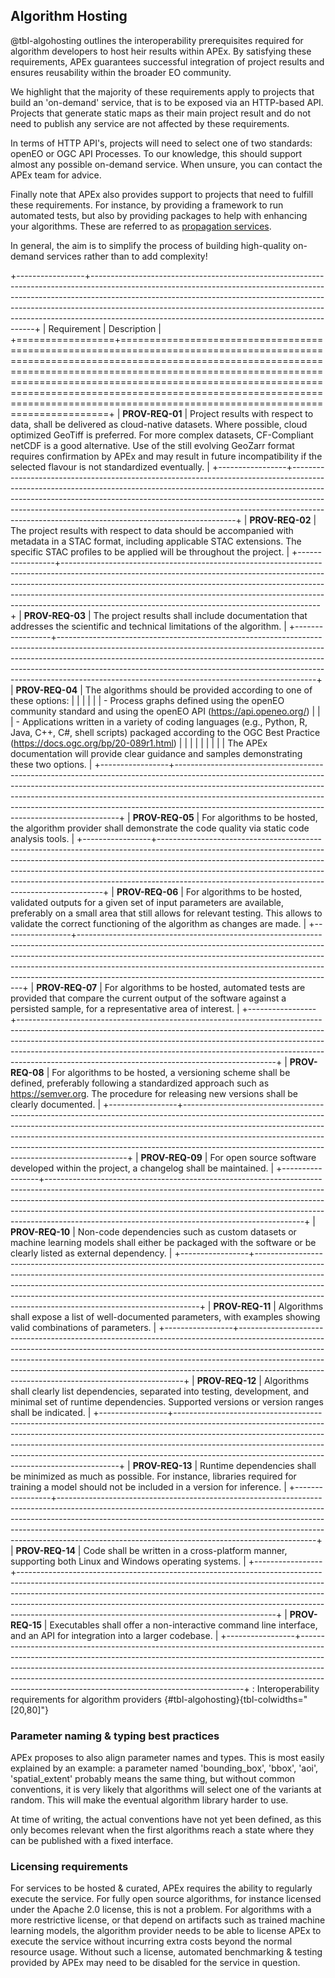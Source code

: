 ## Algorithm Hosting

@tbl-algohosting outlines the interoperability prerequisites required for algorithm developers to host heir results within
APEx. By satisfying these requirements, APEx guarantees successful integration of project results and ensures reusability 
within the broader EO community.

We highlight that the majority of these requirements apply to projects that build an 'on-demand' service, that is to be 
exposed via an HTTP-based API. Projects that generate static maps as their main project result and do not need to publish 
any service are not affected by these requirements.

In terms of HTTP API's, projects will need to select one of two standards: openEO or OGC API Processes. To our knowledge,
this should support almost any possible on-demand service. When unsure, you can contact the APEx team for advice.

Finally note that APEx also provides support to projects that need to fulfill these requirements. For instance, by providing
a framework to run automated tests, but also by providing packages to help with enhancing your algorithms. These are 
referred to as [propagation services](../propagation.md).

In general, the aim is to simplify the process of building high-quality on-demand services rather than to add complexity!

+-----------------+----------------------------------------------------------------------------------------------------------------------------------------------------------------------------------------------------------------------------------------------------------------------------------------------------------------------------------------------------------------------------------------+
| Requirement     | Description                                                                                                                                                                                                                                                                                                                                                                            |
+=================+========================================================================================================================================================================================================================================================================================================================================================================================+
| **PROV-REQ-01** | Project results with respect to data, shall be delivered as cloud-native datasets. Where possible, cloud optimized GeoTiff is preferred. For more complex datasets, CF-Compliant netCDF is a good alternative. Use of the still evolving GeoZarr format requires confirmation by APEx and may result in future incompatibility if the selected flavour is not standardized eventually. |
+-----------------+----------------------------------------------------------------------------------------------------------------------------------------------------------------------------------------------------------------------------------------------------------------------------------------------------------------------------------------------------------------------------------------+
| **PROV-REQ-02** | The project results with respect to data should be accompanied with metadata in a STAC format, including applicable STAC extensions. The specific STAC profiles to be applied will be throughout the project.                                                                                                                                                                          |
+-----------------+----------------------------------------------------------------------------------------------------------------------------------------------------------------------------------------------------------------------------------------------------------------------------------------------------------------------------------------------------------------------------------------+
| **PROV-REQ-03** | The project results shall include documentation that addresses the scientific and technical limitations of the algorithm.                                                                                                                                                                                                                                                              |
+-----------------+----------------------------------------------------------------------------------------------------------------------------------------------------------------------------------------------------------------------------------------------------------------------------------------------------------------------------------------------------------------------------------------+
| **PROV-REQ-04** | The algorithms should be provided according to one of these options:                                                                                                                                                                                                                                                                                                                   |
|                 |                                                                                                                                                                                                                                                                                                                                                                                        |
|                 | - Process graphs defined using the openEO community standard and using the openEO API (https://api.openeo.org/)                                                                                                                                                                                                                                                                        |
|                 | - Applications written in a variety of coding languages (e.g., Python, R, Java, C++, C#, shell scripts)  packaged according to the OGC Best Practice (https://docs.ogc.org/bp/20-089r1.html)                                                                                                                                                                                           |
|                 |                                                                                                                                                                                                                                                                                                                                                                                        |
|                 |                                                                                                                                                                                                                                                                                                                                                                                        |
|                 | The APEx documentation will provide clear guidance and samples demonstrating these two options.                                                                                                                                                                                                                                                                                        |
+-----------------+----------------------------------------------------------------------------------------------------------------------------------------------------------------------------------------------------------------------------------------------------------------------------------------------------------------------------------------------------------------------------------------+
| **PROV-REQ-05** | For algorithms to be hosted, the algorithm provider shall demonstrate the code quality via static code analysis tools.                                                                                                                                                                                                                                                                 |
+-----------------+----------------------------------------------------------------------------------------------------------------------------------------------------------------------------------------------------------------------------------------------------------------------------------------------------------------------------------------------------------------------------------------+
| **PROV-REQ-06** | For algorithms to be hosted, validated outputs for a given set of input parameters are available, preferably on a small area that still allows for relevant testing. This allows to validate the correct functioning of the algorithm as changes are made.                                                                                                                             |
+-----------------+----------------------------------------------------------------------------------------------------------------------------------------------------------------------------------------------------------------------------------------------------------------------------------------------------------------------------------------------------------------------------------------+
| **PROV-REQ-07** | For algorithms to be hosted, automated tests are provided that compare the current output of the software against a persisted sample, for a representative area of interest.                                                                                                                                                                                                           |
+-----------------+----------------------------------------------------------------------------------------------------------------------------------------------------------------------------------------------------------------------------------------------------------------------------------------------------------------------------------------------------------------------------------------+
| **PROV-REQ-08** | For algorithms to be hosted, a versioning scheme shall be defined, preferably following a standardized approach such as https://semver.org. The procedure for releasing new versions shall be clearly documented.                                                                                                                                                                      |
+-----------------+----------------------------------------------------------------------------------------------------------------------------------------------------------------------------------------------------------------------------------------------------------------------------------------------------------------------------------------------------------------------------------------+
| **PROV-REQ-09** | For open source software developed within the project, a changelog shall be maintained.                                                                                                                                                                                                                                                                                                |
+-----------------+----------------------------------------------------------------------------------------------------------------------------------------------------------------------------------------------------------------------------------------------------------------------------------------------------------------------------------------------------------------------------------------+
| **PROV-REQ-10** | Non-code dependencies such as custom datasets or machine learning models shall either be packaged with the software or be clearly listed as external dependency.                                                                                                                                                                                                                       |
+-----------------+----------------------------------------------------------------------------------------------------------------------------------------------------------------------------------------------------------------------------------------------------------------------------------------------------------------------------------------------------------------------------------------+
| **PROV-REQ-11** | Algorithms shall expose a list of well-documented parameters, with examples showing valid combinations of parameters.                                                                                                                                                                                                                                                                  |
+-----------------+----------------------------------------------------------------------------------------------------------------------------------------------------------------------------------------------------------------------------------------------------------------------------------------------------------------------------------------------------------------------------------------+
| **PROV-REQ-12** | Algorithms shall clearly list dependencies, separated into testing, development, and minimal set of runtime dependencies. Supported versions or version ranges shall be indicated.                                                                                                                                                                                                     |
+-----------------+----------------------------------------------------------------------------------------------------------------------------------------------------------------------------------------------------------------------------------------------------------------------------------------------------------------------------------------------------------------------------------------+
| **PROV-REQ-13** | Runtime dependencies shall be minimized as much as possible. For instance, libraries required for training a model should not be included in a version for inference.                                                                                                                                                                                                                  |
+-----------------+----------------------------------------------------------------------------------------------------------------------------------------------------------------------------------------------------------------------------------------------------------------------------------------------------------------------------------------------------------------------------------------+
| **PROV-REQ-14** | Code shall be written in a cross-platform manner, supporting both Linux and Windows operating systems.                                                                                                                                                                                                                                                                                 |
+-----------------+----------------------------------------------------------------------------------------------------------------------------------------------------------------------------------------------------------------------------------------------------------------------------------------------------------------------------------------------------------------------------------------+
| **PROV-REQ-15** | Executables shall offer a non-interactive command line interface, and an API for integration into a larger codebase.                                                                                                                                                                                                                                                                   |
+-----------------+----------------------------------------------------------------------------------------------------------------------------------------------------------------------------------------------------------------------------------------------------------------------------------------------------------------------------------------------------------------------------------------+
: Interoperability requirements for algorithm providers {#tbl-algohosting}{tbl-colwidths="[20,80]"}


### Parameter naming & typing best practices

APEx proposes to also align parameter names and types. This is most easily explained by an example: a parameter named
'bounding_box', 'bbox', 'aoi', 'spatial_extent' probably means the same thing, but without common conventions, it is very
likely that algorithms will select one of the variants at random. This will make the eventual algorithm library harder to use.

At time of writing, the actual conventions have not yet been defined, as this only becomes relevant when the first algorithms
reach a state where they can be published with a fixed interface.

### Licensing requirements

For services to be hosted & curated, APEx requires the ability to regularly execute the service. For fully open source algorithms,
for instance licensed under the Apache 2.0 license, this is not a problem. For algorithms with a more restrictive license,
or that depend on artifacts such as trained machine learning models, the algorithm provider needs to be able to license
APEx to execute the service without incurring extra costs beyond the normal resource usage. Without such a license, automated
benchmarking & testing provided by APEx may need to be disabled for the service in question.
